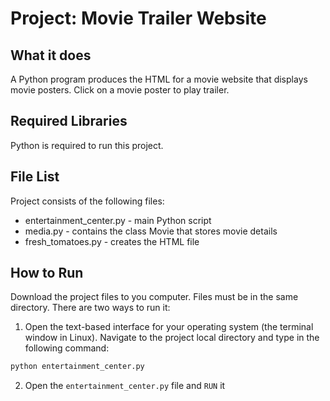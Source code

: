 # Project: Movie Trailer Website

## What it does

A Python program produces the HTML for a movie website that displays
movie posters. Click on a movie poster to play trailer.

## Required Libraries

Python is required to run this project. 

## File List

Project consists of the following files:

* entertainment_center.py - main Python script
* media.py - contains the class Movie that stores movie details
* fresh_tomatoes.py - creates the HTML file

## How to Run

Download the project files to you computer. Files must be in the same directory. 
There are two ways to run it:

1) Open the text-based interface for your operating system (the terminal
window in Linux). Navigate to the project local directory and type in the 
following command:
```bash
python entertainment_center.py
```

2) Open the ```entertainment_center.py``` file and ```RUN``` it
